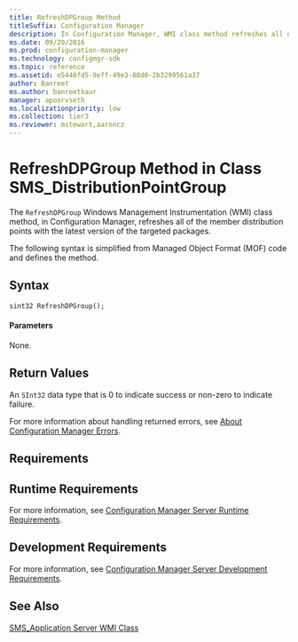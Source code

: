 ```yaml
---
title: RefreshDPGroup Method
titleSuffix: Configuration Manager
description: In Configuration Manager, WMI class method refreshes all of the member distribution points with the latest version of the targeted packages.
ms.date: 09/20/2016
ms.prod: configuration-manager
ms.technology: configmgr-sdk
ms.topic: reference
ms.assetid: e5448fd5-9eff-49e3-88d0-2b3299561a37
author: Banreet
ms.author: banreetkaur
manager: apoorvseth
ms.localizationpriority: low
ms.collection: tier3
ms.reviewer: mstewart,aaroncz 
---
```

# RefreshDPGroup Method in Class SMS_DistributionPointGroup
The `RefreshDPGroup` Windows Management Instrumentation (WMI) class method, in Configuration Manager, refreshes all of the member distribution points with the latest version of the targeted packages.  

 The following syntax is simplified from Managed Object Format (MOF) code and defines the method.  

## Syntax  

```  
sint32 RefreshDPGroup();  
```  

#### Parameters  
 None.  

## Return Values  
 An  `SInt32` data type that is 0 to indicate success or non-zero to indicate failure.  

 For more information about handling returned errors, see [About Configuration Manager Errors](../../../../../develop/core/understand/about-configuration-manager-errors.md).  

## Requirements  

## Runtime Requirements  
 For more information, see [Configuration Manager Server Runtime Requirements](../../../../../develop/core/reqs/server-runtime-requirements.md).  

## Development Requirements  
 For more information, see [Configuration Manager Server Development Requirements](../../../../../develop/core/reqs/server-development-requirements.md).  

## See Also  
 [SMS_Application Server WMI Class](../../../../../develop/reference/apps/sms_application-server-wmi-class.md)   
